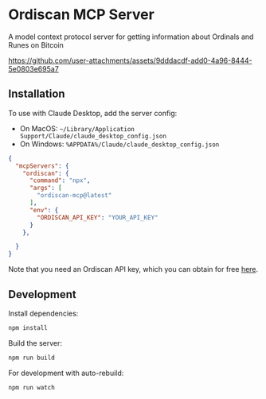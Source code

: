 # Ordiscan MCP Server

A model context protocol server for getting information about Ordinals and Runes on Bitcoin

https://github.com/user-attachments/assets/9dddacdf-add0-4a96-8444-5e0803e695a7

## Installation

To use with Claude Desktop, add the server config:

- On MacOS: `~/Library/Application Support/Claude/claude_desktop_config.json`
- On Windows: `%APPDATA%/Claude/claude_desktop_config.json`

```json
{
  "mcpServers": {
    "ordiscan": {
      "command": "npx",
      "args": [
        "ordiscan-mcp@latest"
      ],
      "env": {
        "ORDISCAN_API_KEY": "YOUR_API_KEY"
      }
    },

  }
}
```

Note that you need an Ordiscan API key, which you can obtain for free [here](https://ordiscan.com/docs/api).

## Development

Install dependencies:
```bash
npm install
```

Build the server:
```bash
npm run build
```

For development with auto-rebuild:
```bash
npm run watch
```

